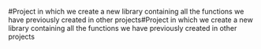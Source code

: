 #Project in which we create a new library containing all the functions we have previously created in other projects#Project in which we create a new library containing all the functions we have previously created in other projects
